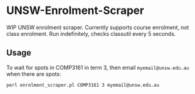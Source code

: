 # UNSW-Enrolment-Scraper
WIP UNSW enrolment scraper. Currently supports course enrolment, not class enrolment. Run indefinitely, checks classutil every 5 seconds.

## Usage
To wait for spots in COMP3161 in term 3, then email `myemail@unsw.edu.au` when there are spots:
```
perl enrolment_scraper.pl COMP3161 3 myemail@unsw.edu.au
```
